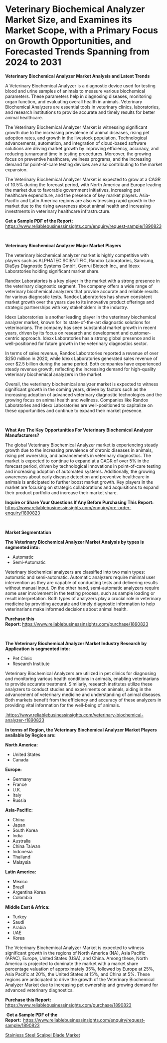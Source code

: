 <p><h1>Veterinary Biochemical Analyzer Market Size, and Examines its Market Scope, with a Primary Focus on Growth Opportunities, and Forecasted Trends Spanning from 2024 to 2031</h1></p><p><strong>Veterinary Biochemical Analyzer Market Analysis and Latest Trends</strong></p>
<p><p>A Veterinary Biochemical Analyzer is a diagnostic device used for testing blood and urine samples of animals to measure various biochemical parameters. These parameters help in diagnosing diseases, monitoring organ function, and evaluating overall health in animals. Veterinary Biochemical Analyzers are essential tools in veterinary clinics, laboratories, and research institutions to provide accurate and timely results for better animal healthcare.</p><p>The Veterinary Biochemical Analyzer Market is witnessing significant growth due to the increasing prevalence of animal diseases, rising pet adoption rates, and growth in the livestock population. Technological advancements, automation, and integration of cloud-based software solutions are driving market growth by improving efficiency, accuracy, and reducing turnaround time in testing procedures. Moreover, the growing focus on preventive healthcare, wellness programs, and the increasing demand for point-of-care testing devices are also contributing to the market expansion.</p><p>The Veterinary Biochemical Analyzer Market is expected to grow at a CAGR of 10.5% during the forecast period, with North America and Europe leading the market due to favorable government initiatives, increasing pet healthcare expenditure, and the presence of key market players. Asia-Pacific and Latin America regions are also witnessing rapid growth in the market due to the rising awareness about animal health and increasing investments in veterinary healthcare infrastructure.</p></p>
<p><strong>Get a Sample PDF of the Report:&nbsp;</strong> <a href="https://www.reliablebusinessinsights.com/enquiry/request-sample/1890823">https://www.reliablebusinessinsights.com/enquiry/request-sample/1890823</a></p>
<p>&nbsp;</p>
<p><strong>Veterinary Biochemical Analyzer Major Market Players</strong></p>
<p><p>The veterinary biochemical analyzer market is highly competitive with players such as ALPHATEC SCIENTIFIC, Randox Laboratories, Samsung, DiaSys Diagnostic Systems GmbH, Genrui Biotech Inc., and Idexx Laboratories holding significant market share.</p><p>Randox Laboratories is a key player in the market with a strong presence in the veterinary diagnostic segment. The company offers a wide range of veterinary biochemical analyzers that provide accurate and reliable results for various diagnostic tests. Randox Laboratories has shown consistent market growth over the years due to its innovative product offerings and strategic partnerships with key stakeholders in the industry.</p><p>Idexx Laboratories is another leading player in the veterinary biochemical analyzer market, known for its state-of-the-art diagnostic solutions for veterinarians. The company has seen substantial market growth in recent years, driven by its focus on research and development and customer-centric approach. Idexx Laboratories has a strong global presence and is well-positioned for future growth in the veterinary diagnostics sector.</p><p>In terms of sales revenue, Randox Laboratories reported a revenue of over $250 million in 2020, while Idexx Laboratories generated sales revenue of over $2.5 billion during the same period. Both companies have experienced steady revenue growth, reflecting the increasing demand for high-quality veterinary biochemical analyzers in the market.</p><p>Overall, the veterinary biochemical analyzer market is expected to witness significant growth in the coming years, driven by factors such as the increasing adoption of advanced veterinary diagnostic technologies and the growing focus on animal health and wellness. Companies like Randox Laboratories and Idexx Laboratories are well-positioned to capitalize on these opportunities and continue to expand their market presence.</p></p>
<p>&nbsp;</p>
<p><strong>What Are The Key Opportunities For Veterinary Biochemical Analyzer Manufacturers?</strong></p>
<p><p>The global Veterinary Biochemical Analyzer market is experiencing steady growth due to the increasing prevalence of chronic diseases in animals, rising pet ownership, and advancements in veterinary diagnostics. The market is expected to continue to expand at a CAGR of over 5% in the forecast period, driven by technological innovations in point-of-care testing and increasing adoption of automated systems. Additionally, the growing awareness about early disease detection and preventive healthcare in animals is anticipated to further boost market growth. Key players in the market are focusing on strategic collaborations and acquisitions to expand their product portfolio and increase their market share.</p></p>
<p><strong>Inquire or Share Your Questions If Any Before Purchasing This Report:</strong> <a href="https://www.reliablebusinessinsights.com/enquiry/pre-order-enquiry/1890823">https://www.reliablebusinessinsights.com/enquiry/pre-order-enquiry/1890823</a></p>
<p>&nbsp;</p>
<p><strong>Market Segmentation</strong></p>
<p><strong>The Veterinary Biochemical Analyzer Market Analysis by types is segmented into:</strong></p>
<p><ul><li>Automatic</li><li>Semi-Automatic</li></ul></p>
<p><p>Veterinary biochemical analyzers are classified into two main types: automatic and semi-automatic. Automatic analyzers require minimal user intervention as they are capable of conducting tests and delivering results without manual input. On the other hand, semi-automatic analyzers require some user involvement in the testing process, such as sample loading or result interpretation. Both types of analyzers play a crucial role in veterinary medicine by providing accurate and timely diagnostic information to help veterinarians make informed decisions about animal health.</p></p>
<p><strong>Purchase this Report:&nbsp;</strong><a href="https://www.reliablebusinessinsights.com/purchase/1890823">https://www.reliablebusinessinsights.com/purchase/1890823</a></p>
<p>&nbsp;</p>
<p><strong>The Veterinary Biochemical Analyzer Market Industry Research by Application is segmented into:</strong></p>
<p><ul><li>Pet Clinic</li><li>Research Institute</li></ul></p>
<p><p>Veterinary Biochemical Analyzers are utilized in pet clinics for diagnosing and monitoring various health conditions in animals, enabling veterinarians to provide accurate treatment. Similarly, research institutes utilize these analyzers to conduct studies and experiments on animals, aiding in the advancement of veterinary medicine and understanding of animal diseases. Both markets benefit from the efficiency and accuracy of these analyzers in providing vital information for the well-being of animals.</p></p>
<p><a href="https://www.reliablebusinessinsights.com/veterinary-biochemical-analyzer-r1890823">&nbsp;https://www.reliablebusinessinsights.com/veterinary-biochemical-analyzer-r1890823</a></p>
<p><strong>In terms of Region, the Veterinary Biochemical Analyzer Market Players available by Region are:</strong></p>
<p>
    <p> <strong> North America: </strong>
        <ul>
            <li>United States</li>
            <li>Canada</li>
        </ul>
        </p> 
    <p> <strong> Europe: </strong>
        <ul>
            <li>Germany</li>
            <li>France</li>
            <li>U.K.</li>
            <li>Italy</li>
            <li>Russia</li>
        </ul>
        </p> 
    <p> <strong> Asia-Pacific: </strong>
        <ul>
            <li>China</li>
            <li>Japan</li>
            <li>South Korea</li>
            <li>India</li>
            <li>Australia</li>
            <li>China Taiwan</li>
            <li>Indonesia</li>
            <li>Thailand</li>
            <li>Malaysia</li>
        </ul>
        </p> 
    <p> <strong> Latin America: </strong>
        <ul>
            <li>Mexico</li>
            <li>Brazil</li>
            <li>Argentina Korea</li>
            <li>Colombia</li>
        </ul>
        </p> 
    <p> <strong> Middle East & Africa: </strong>
        <ul>
            <li>Turkey</li>
            <li>Saudi</li>
            <li>Arabia</li>
            <li>UAE</li>
            <li>Korea</li>
        </ul>
    </p>
    </p>
<p><p>The Veterinary Biochemical Analyzer Market is expected to witness significant growth in the regions of North America (NA), Asia Pacific (APAC), Europe, United States (USA), and China. Among these, North America is projected to dominate the market with a market share percentage valuation of approximately 35%, followed by Europe at 25%, Asia Pacific at 20%, the United States at 15%, and China at 5%. These regions are anticipated to drive the growth of the Veterinary Biochemical Analyzer Market due to increasing pet ownership and growing demand for advanced veterinary diagnostics.</p></p>
<p><strong>Purchase this Report: </strong><a href="https://www.reliablebusinessinsights.com/purchase/1890823">https://www.reliablebusinessinsights.com/purchase/1890823</a></p>
<p>&nbsp;<strong>Get a Sample PDF of the Report:&nbsp;&nbsp;</strong><a href="https://www.reliablebusinessinsights.com/enquiry/request-sample/1890823">https://www.reliablebusinessinsights.com/enquiry/request-sample/1890823</a></p>
<p><strong></strong></p>
<p><p><a href="https://github.com/josesg55/Market-Research-Report-List-4/blob/main/stainless-steel-scalpel-blade-market.md">Stainless Steel Scalpel Blade Market</a></p></p>